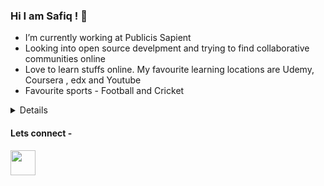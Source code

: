 ### Hi I am Safiq ! 👋


-  I’m currently working at Publicis Sapient
-  Looking into open source develpment and trying to find collaborative communities online
-  Love to learn stuffs online. My favourite learning locations are Udemy, Coursera , edx and Youtube
-  Favourite sports - Football and Cricket


<details>
  
  #### Languages
  
  <p align="left">
  <img src="https://cdn.jsdelivr.net/gh/devicons/devicon/icons/javascript/javascript-original.svg" alt="javascript" width="40" height="40"/> 
  <img src="https://cdn.jsdelivr.net/gh/devicons/devicon/icons/typescript/typescript-original.svg"  width="40" height="40" />
  <img src="https://cdn.jsdelivr.net/gh/devicons/devicon/icons/python/python-original.svg" alt="python" width="40" height="40"/>
  </p>

  #### Familiar Databases
  <p align="left">
  <img src="https://cdn.jsdelivr.net/gh/devicons/devicon/icons/postgresql/postgresql-plain-wordmark.svg" alt="postgres" width="40" height="40"/> 
  <img src="https://cdn.jsdelivr.net/gh/devicons/devicon/icons/mongodb/mongodb-original-wordmark.svg" alt="mongodb" width="40" height="40"/>
  </p>

  #### Frameworks and Libraries

  <p align="left">
  <img src="https://cdn.jsdelivr.net/gh/devicons/devicon/icons/angularjs/angularjs-original.svg" alt="angularjs" width="40" height="40"/> 
  <img src="https://cdn.jsdelivr.net/gh/devicons/devicon/icons/react/react-original.svg"  width="40" height="40"/>
  <img src="https://cdn.jsdelivr.net/gh/devicons/devicon/icons/nodejs/nodejs-original-wordmark.svg" alt="nodejs" width="40" height="40"/>
  <img src="https://cdn.jsdelivr.net/gh/devicons/devicon/icons/jest/jest-plain.svg"  width="40" height="40"/>
          
          
  </p>
</details>

#### Lets connect - 

  <a href="https://www.linkedin.com/in/safiq-l-121a56186/">
     <img src="https://cdn.jsdelivr.net/gh/devicons/devicon/icons/linkedin/linkedin-original.svg" width="40" height="40"/>
  </a>
          
